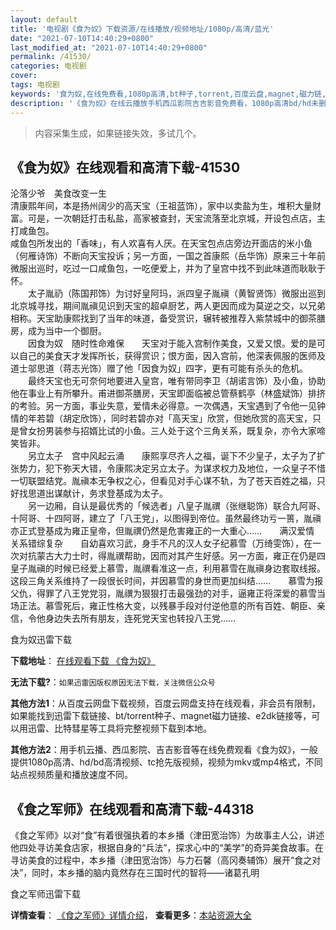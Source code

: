 ```yaml
---
layout: default
title: '电视剧《食为奴》下载资源/在线播放/视频地址/1080p/高清/蓝光'
date: "2021-07-10T14:40:29+0800"
last_modified_at: "2021-07-10T14:40:29+0800"
permalink: /41530/
categories: 电视剧
cover:
tags: 电视剧
keywords: '食为奴,在线免费看,1080p高清,bt种子,torrent,百度云盘,magnet,磁力链,迅雷下载资源'
description: '《食为奴》在线云播放手机西瓜影院吉吉影音免费看，1080p高清bd/hd未删减完整版和tc抢先枪版，mkv/mp4格式，附带bt/torrent种子、magnet/磁力链、百度云盘、网盘资源迅雷下载链接'
---
```


>内容采集生成，如果链接失效，多试几个。


## 《食为奴》在线观看和高清下载-41530

沦落少爷　美食改变一生<br /> 清康熙年间，本是扬州阔少的高天宝（王祖蓝饰），家中以卖盐为生，堆积大量财富。可是，一次朝廷打击私盐，高家被查封，天宝流落至北京城，开设包点店，主打咸鱼包。<br /> 咸鱼包所发出的「香味」，有人欢喜有人厌。在天宝包点店旁边开面店的米小鱼（何雁诗饰）不断向天宝投诉；另一方面，一国之首康熙（岳华饰）原来三十年前微服出巡时，吃过一口咸鱼包，一吃便爱上，并为了皇宫中找不到此味道而耿耿于怀。<br />　　太子胤礽（陈国邦饰）为讨好皇阿玛，派四皇子胤禛（黄智贤饰）微服出巡到北京城寻找，期间胤禛见识到天宝的超卓厨艺，两人更因而成为莫逆之交，以兄弟相称。天宝助康熙找到了当年的味道，备受赏识，辗转被推荐入紫禁城中的御茶膳房，成为当中一个御厨。<br />　　因食为奴　随时性命难保　　天宝对于能入宫制作美食，又爱又恨。爱的是可以自己的美食天才发挥所长，获得赏识；恨方面，因入宫前，他深表佩服的医师及道士邬思道（蒋志光饰）赠了他「因食为奴」四字，更有可能有杀头的危机。<br />　　最终天宝也无可奈何地要进入皇宫，唯有带同李卫（胡诺言饰）及小鱼，协助他在事业上有所攀升。甫进御茶膳房，天宝即面临被总管蔡鹤亭（林盛斌饰）排挤的考验。另一方面，事业失意，爱情未必得意。一次偶遇，天宝遇到了令他一见钟情的年若碧（胡定欣饰），同时若碧亦对「高天宝」欣赏，但她欣赏的高天宝，只是曾女扮男装参与招婿比试的小鱼。三人处于这个三角关系，既复杂，亦令大家啼笑皆非。<br />　　另立太子　宫中风起云涌　　康熙享尽齐人之福，诞下不少皇子，太子为了扩张势力，犯下弥天大错，令康熙决定另立太子。为谋求权力及地位，一众皇子不惜一切联盟结党。胤禛本无争权之心，但看见对手心谋不轨，为了苍天百姓之福，只好找思道出谋献计，务求登基成为太子。<br />　　另一边厢，自认是最优秀的「候选者」八皇子胤禩（张继聪饰）联合九阿哥、十阿哥、十四阿哥，建立了「八王党」，以图得到帝位。虽然最终功亏一篑，胤禛亦正式登基成为雍正皇帝，但胤禩仍然是危害雍正的一大重心&hellip;…　　满汉爱情　关系错综复杂　　自幼喜欢习武，身手不凡的汉人女子纪慕雪（万绮雯饰），在一次对抗蒙古大力士时，得胤禩帮助，因而对其产生好感。另一方面，雍正在仍是四皇子胤禛的时候已经爱上慕雪，胤禩看准这一点，利用慕雪在胤禛身边套取线报。这段三角关系维持了一段很长时间，并因慕雪的身世而更加纠结&hellip;…　　慕雪为报父仇，得罪了八王党党羽，胤禩为狠狠打击最强劲的对手，逼雍正将深爱的慕雪当场正法。慕雪死后，雍正性格大变，以残暴手段对付逆他意的所有百姓、朝臣、亲信，令他身边失去所有朋友，连死党天宝也转投八王党&hellip;…


食为奴迅雷下载

**下载地址**： [在线观看下载 《食为奴》](https://www.993dy.com//vod-detail-id-10746.html) 


**无法下载?**：`如果迅雷因版权原因无法下载，关注微信公众号 `

**其他方法1**：从百度云网盘下载视频，百度云网盘支持在线观看，非会员有限制，如果能找到迅雷下载链接、bt/torrent种子、magnet磁力链接、e2dk链接等，可以用迅雷、比特彗星等工具将完整视频下载到本地。

**其他方法2**：用手机云播、西瓜影院、吉吉影音等在线免费观看《食为奴》，一般提供1080p高清、hd/bd高清视频、tc抢先版视频，视频为mkv或mp4格式，不同站点视频质量和播放速度不同。


## 《食之军师》在线观看和高清下载-44318

《食之军师》以对&ldquo;食&rdquo;有着很强执着的本乡播（津田宽治饰）为故事主人公，讲述他四处寻访美食店家，根据自身的&ldquo;兵法”，探求心中的“美学”的奇异美食故事。在寻访美食的过程中，本乡播（津田宽治饰）与力石馨（高冈奏辅饰）展开“食之对决”，同时，本乡播的脑内竟然存在三国时代的智将&mdash;—诸葛孔明


食之军师迅雷下载

**详情查看**： [《食之军师》详情介绍](/movie/44318/)， **查看更多**：[本站资源大全](/movie/t/all/)

